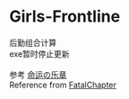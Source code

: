 # Girls-Frontline
后勤组合计算<br>
exe暂时停止更新<br><br>
参考 [命运の乐章](https://github.com/hycdes/GFTool)<br>
Reference from [FatalChapter](https://github.com/hycdes/GFTool)
